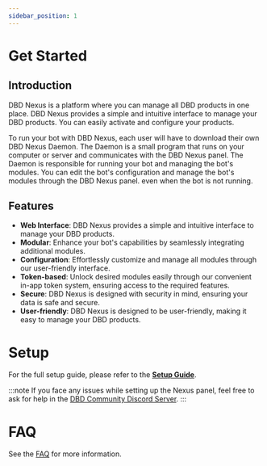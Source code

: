 ```yaml
---
sidebar_position: 1
---
```


# Get Started

## Introduction

DBD Nexus is a platform where you can manage all DBD products in one place. DBD Nexus provides a simple and intuitive interface to manage your DBD products. You can easily activate and configure your products.

To run your bot with DBD Nexus, each user will have to download their own DBD Nexus Daemon. The Daemon is a small program that runs on your computer or server and communicates with the DBD Nexus panel. The Daemon is responsible for running your bot and managing the bot's modules. You can edit the bot's configuration and manage the bot's modules through the DBD Nexus panel. even when the bot is not running.

## Features

- **Web Interface**: DBD Nexus provides a simple and intuitive interface to manage your DBD products.
- **Modular**: Enhance your bot's capabilities by seamlessly integrating additional modules.
- **Configuration**: Effortlessly customize and manage all modules through our user-friendly interface.
- **Token-based**: Unlock desired modules easily through our convenient in-app token system, ensuring access to the required features.
- **Secure**: DBD Nexus is designed with security in mind, ensuring your data is safe and secure.
- **User-friendly**: DBD Nexus is designed to be user-friendly, making it easy to manage your DBD products.

# Setup

For the full setup guide, please refer to the [**Setup Guide**](/docs/nexus/dev-portal).

:::note
If you face any issues while setting up the Nexus panel, feel free to ask for help in the [DBD Community Discord Server](https://discord.gg/Rc2TGdQ37g).
:::

# FAQ

See the [FAQ](/docs/nexus/faq) for more information.
